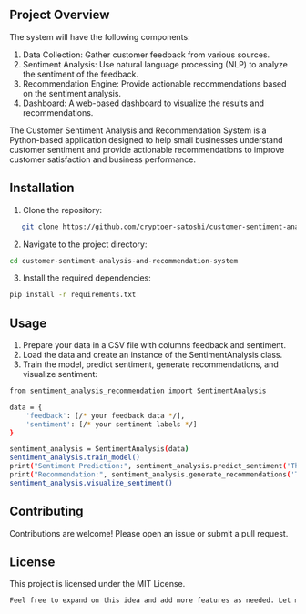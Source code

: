 
## Project Overview
The system will have the following components:

1. Data Collection: Gather customer feedback from various sources.
2. Sentiment Analysis: Use natural language processing (NLP) to analyze the sentiment of the feedback.
3. Recommendation Engine: Provide actionable recommendations based on the sentiment analysis.
4. Dashboard: A web-based dashboard to visualize the results and recommendations.

The Customer Sentiment Analysis and Recommendation System is a Python-based application designed to help small businesses understand customer sentiment and provide actionable recommendations to improve customer satisfaction and business performance.

## Installation
1. Clone the repository:
```bash
   git clone https://github.com/cryptoer-satoshi/customer-sentiment-analysis-and-recommendation-system.git
```
2. Navigate to the project directory:
```bash
cd customer-sentiment-analysis-and-recommendation-system
```
3. Install the required dependencies:
```bash
pip install -r requirements.txt
```

## Usage
1. Prepare your data in a CSV file with columns feedback and sentiment.
2. Load the data and create an instance of the SentimentAnalysis class.
3. Train the model, predict sentiment, generate recommendations, and visualize sentiment:

```bash
from sentiment_analysis_recommendation import SentimentAnalysis

data = {
    'feedback': [/* your feedback data */],
    'sentiment': [/* your sentiment labels */]
}

sentiment_analysis = SentimentAnalysis(data)
sentiment_analysis.train_model()
print("Sentiment Prediction:", sentiment_analysis.predict_sentiment('The service was fantastic!'))
print("Recommendation:", sentiment_analysis.generate_recommendations('The service was fantastic!'))
sentiment_analysis.visualize_sentiment()
```
## Contributing
Contributions are welcome! Please open an issue or submit a pull request.

## License
This project is licensed under the MIT License.

```bash
Feel free to expand on this idea and add more features as needed. Let me know if you need any further assistance! 😊
```

